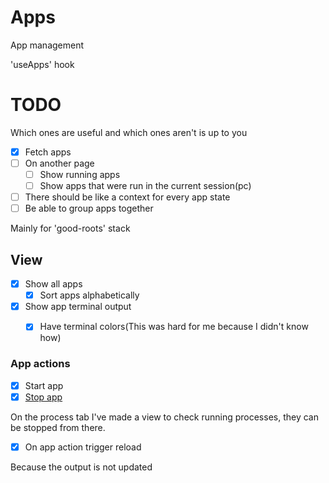 # Apps

App management

'useApps' hook

# TODO

Which ones are useful and which ones aren't is up to you

- [x] Fetch apps
- [ ] On another page
    - [ ] Show running apps
    - [ ] Show apps that were run in the current session(pc)
- [ ] There should be like a context for every app state
- [ ] Be able to group apps together

Mainly for 'good-roots' stack

## View

- [x] Show all apps
    - [x] Sort apps alphabetically
- [x] Show app terminal output
    - [x] Have terminal colors(This was hard for me because I didn't know how)


### App actions

- [x] Start app
- [x] [Stop app](./actions/Stop.md)

On the process tab I've made a view to check running processes, they can be stopped from there.

- [x] On app action trigger reload

Because the output is not updated
